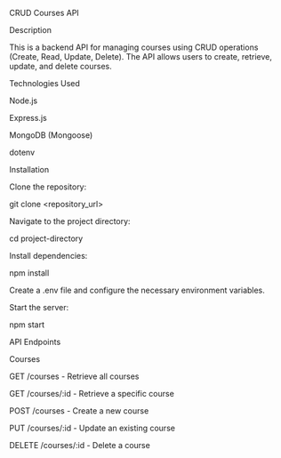 CRUD Courses API

Description

This is a backend API for managing courses using CRUD operations (Create, Read, Update, Delete). The API allows users to create, retrieve, update, and delete courses.

Technologies Used

Node.js

Express.js

MongoDB (Mongoose)

dotenv

Installation

Clone the repository:

git clone <repository_url>

Navigate to the project directory:

cd project-directory

Install dependencies:

npm install

Create a .env file and configure the necessary environment variables.

Start the server:

npm start

API Endpoints

Courses

GET /courses - Retrieve all courses

GET /courses/:id - Retrieve a specific course

POST /courses - Create a new course

PUT /courses/:id - Update an existing course

DELETE /courses/:id - Delete a course
